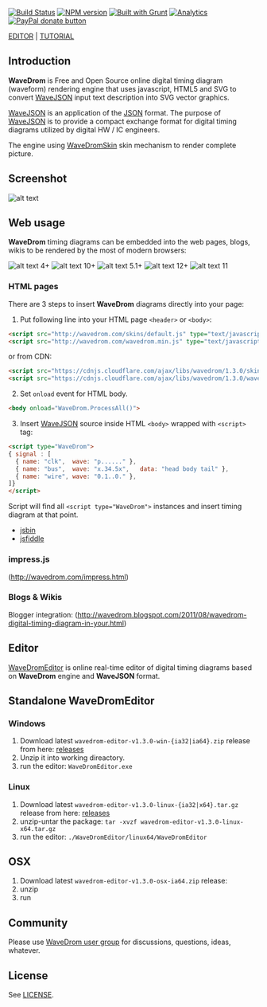 [![Build Status](https://travis-ci.org/drom/wavedrom.svg?branch=master)](https://travis-ci.org/drom/wavedrom)
[![NPM version](https://img.shields.io/npm/v/wavedrom.svg)](https://www.npmjs.org/package/wavedrom)
[![Built with Grunt](https://cdn.gruntjs.com/builtwith.png)](http://gruntjs.com/)
[![Analytics](https://ga-beacon.appspot.com/UA-21660728-4/wavedrom/readme)](http://wavedrom.com)
<span class="badge-paypal"><a href="https://www.paypal.com/cgi-bin/webscr?cmd=_donations&business=J6WR5E7TJGSY2&lc=US&item_name=WaveDrom&item_number=github&currency_code=USD&bn=PP%2dDonationsBF%3abtn_donate_SM%2egif%3aNonHosted" title="Donate to this project using Paypal"><img src="https://img.shields.io/badge/paypal-donate-yellow.svg" alt="PayPal donate button" /></a></span>

[EDITOR](http://wavedrom.com/editor.html) | [TUTORIAL](http://wavedrom.com/tutorial.html)

## Introduction

**WaveDrom** is Free and Open Source online digital timing diagram (waveform) rendering engine that uses javascript, HTML5 and SVG to convert [WaveJSON](https://github.com/drom/wavedrom/wiki/WaveJSON) input text description into SVG vector graphics.

[WaveJSON](https://github.com/drom/wavedrom/wiki/WaveJSON) is an application of the [JSON](http://json.org/) format. The purpose of [WaveJSON](https://github.com/drom/wavedrom/wiki/WaveJSON) is to provide a compact exchange format for digital timing diagrams utilized by digital HW / IC engineers.

The engine using [WaveDromSkin](https://github.com/drom/wavedrom/wiki/WaveDromSkin) skin mechanism to render complete picture.

## Screenshot

![alt text](http://wavedrom.com/images/screenshot.png "screenshot")

## Web usage

**WaveDrom** timing diagrams can be embedded into the web pages, blogs, wikis to be rendered by the most of modern browsers:

![alt text](http://wavedrom.com/images/firefox_22.gif "firefox") 4+
![alt text](http://wavedrom.com/images/chrome_22.gif "chrome") 10+
![alt text](http://wavedrom.com/images/safari_22.gif "safari") 5.1+
![alt text](http://wavedrom.com/images/opera_22.gif "opera") 12+
![alt text](http://wavedrom.com/images/ie_22.gif "ie") 11

### HTML pages

There are 3 steps to insert **WaveDrom** diagrams directly into your page:

1) Put following line into your HTML page ```<header>``` or ```<body>```:

```html
<script src="http://wavedrom.com/skins/default.js" type="text/javascript"></script>
<script src="http://wavedrom.com/wavedrom.min.js" type="text/javascript"></script>
```
or from CDN:

```html
<script src="https://cdnjs.cloudflare.com/ajax/libs/wavedrom/1.3.0/skins/default.js" type="text/javascript"></script>
<script src="https://cdnjs.cloudflare.com/ajax/libs/wavedrom/1.3.0/wavedrom.min.js" type="text/javascript"></script>
```

2) Set ``onload`` event for HTML body.

```html
<body onload="WaveDrom.ProcessAll()">
```

3) Insert [WaveJSON](https://github.com/drom/wavedrom/wiki/WaveJSON) source inside HTML ``<body>`` wrapped with ``<script>`` tag:

```html
<script type="WaveDrom">
{ signal : [
  { name: "clk",  wave: "p......" },
  { name: "bus",  wave: "x.34.5x",   data: "head body tail" },
  { name: "wire", wave: "0.1..0." },
]}
</script>
```

Script will find all ``<script type="WaveDrom">`` instances and insert timing diagram at that point.


 * [jsbin](http://jsbin.com/uderuw/17)
 * [jsfiddle](http://jsfiddle.net/H7nBn/25)


### impress.js

(http://wavedrom.com/impress.html)


### Blogs & Wikis

Blogger integration: (http://wavedrom.blogspot.com/2011/08/wavedrom-digital-timing-diagram-in-your.html)

## Editor

[WaveDromEditor](http://wavedrom.com/editor.html)
is online real-time editor of digital timing diagrams based on **WaveDrom** engine and **WaveJSON** format.

## Standalone WaveDromEditor

### Windows
1. Download latest `wavedrom-editor-v1.3.0-win-{ia32|ia64}.zip` release from here: [releases](https://github.com/wavedrom/wavedrom.github.io/releases)
2. Unzip it into working direactory.
3. run the editor: `WaveDromEditor.exe`

### Linux
1. Download latest `wavedrom-editor-v1.3.0-linux-{ia32|x64}.tar.gz` release from here: [releases](https://github.com/wavedrom/wavedrom.github.io/releases)
2. unzip-untar the package: `tar -xvzf wavedrom-editor-v1.3.0-linux-x64.tar.gz`
3. run the editor: `./WaveDromEditor/linux64/WaveDromEditor`

## OSX
1. Download latest `wavedrom-editor-v1.3.0-osx-ia64.zip` release:
2. unzip
3. run

## Community

Please use [WaveDrom user group](http://groups.google.com/group/wavedrom) for discussions, questions, ideas, whatever.

## License

See [LICENSE](https://github.com/drom/wavedrom/blob/master/LICENSE).
